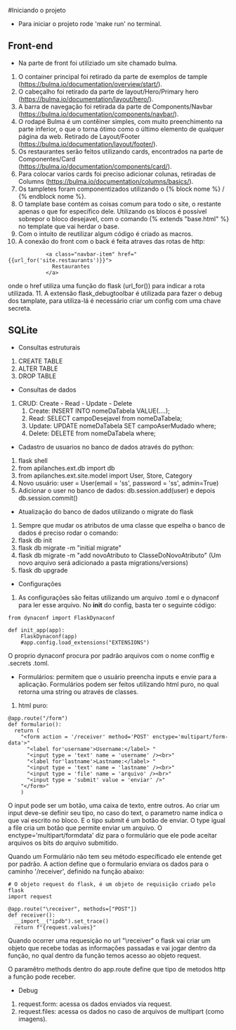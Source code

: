 #Iniciando o projeto

* Para iniciar o projeto rode 'make run' no terminal.

## Front-end

* Na parte de front foi utiliziado um site chamado bulma.
1. O container principal foi retirado da parte de exemplos de tample (https://bulma.io/documentation/overview/start/).
2. O cabeçalho foi retirado da parte de layout/Hero/Primary hero (https://bulma.io/documentation/layout/hero/).
3. A barra de navegação foi retirada da parte de Components/Navbar (https://bulma.io/documentation/components/navbar/).
4. O rodapé Bulma é um contêiner simples, com muito preenchimento na parte inferior, o que o torna ótimo como o último elemento de qualquer página da web. Retirado de Layout/Footer (https://bulma.io/documentation/layout/footer/).
5. Os restaurantes serão feitos utilizando cards, encontrados na parte de Componentes/Card (https://bulma.io/documentation/components/card/).
6. Para colocar varios cards foi preciso adicionar colunas, retiradas de Columns (https://bulma.io/documentation/columns/basics/).
7. Os tampletes foram componentizados utilizando o {% block nome %} / {% endblock nome %}.
8. O tamplate base contém as coisas comum para todo o site, o restante apenas o que for específico dele. Utilizando os blocos
é possível sobrepor o bloco desejavel, com o comando {% extends  "base.html" %} no template que vai herdar o base.
9. Com o intuito de reutilizar algum código é criado as macros.
10. A conexão do front com o back é feita atraves das rotas de http:
```
            <a class="navbar-item" href="{{url_for('site.restaurants')}}">
              Restaurantes
            </a>
```
onde o href utiliza uma função do flask (url_for()) para indicar a rota utilizada.
11. A extensão flask_debugtoolbar é utilizada para fazer o debug dos tamplate, para utiliza-lá é necessário
criar um config com uma chave secreta.

## SQLite

* Consultas estruturais
1. CREATE TABLE
2. ALTER TABLE
3. DROP TABLE

* Consultas de dados
1. CRUD: Create - Read - Update - Delete
    1. Create: INSERT INTO nomeDaTabela VALUE(....);
    2. Read: SELECT campoDesejavel from nomeDaTabela;
    3. Update: UPDATE nomeDaTabela SET campoAserMudado where;
    4. Delete: DELETE from nomeDaTabela where;

* Cadastro de usuarios no banco de dados através do python:

1. flask shell
2. from apilanches.ext.db import db
3. from apilanches.ext.site.model import User, Store, Category
4. Novo usuário: user = User(email = 'ss', password = 'ss', admin=True)
5. Adicionar o user no banco de dados: db.session.add(user) e depois db.session.commit()

* Atualização do banco de dados utilizando o migrate do flask

1. Sempre que mudar os atributos de uma classe que espelha o banco de dados é preciso rodar
o comando:
  1. flask db init
  2. flask db migrate -m "initial migrate"
  3. flask db migrate -m "add novoAtributo to ClasseDoNovoAtributo" (Um novo arquivo será adicionado a pasta migrations/versions)
  4. flask db upgrade

* Configurações
1. As configurações são feitas utilizando um arquivo .toml e o dynaconf para ler esse arquivo. No __init__ do config, basta ter o seguinte código:

```
from dynaconf import FlaskDynaconf

def init_app(app):
    FlaskDynaconf(app)
    #app.config.load_extensions("EXTENSIONS")

```

O proprio dynaconf procura por padrão arquivos com o nome conffig e .secrets .toml.

* Formulários: permitem que o usuário preencha inputs e envie para a aplicação. Formulários podem ser feitos utilizando html puro, no qual retorna uma string ou através de classes.

1. html puro:

```
@app.route("/form")
def formulario():
  return (
    "<form action = '/receiver' method='POST' enctype='multipart/form-data'>"
      "<label for'username'>Username:</label> "
      "<input type = 'text' name = 'username' /><br>"
      "<label for'lastname'>Lastname:</label> "
      "<input type = 'text' name = 'lastname' /><br>"
      "<input type = 'file' name = 'arquivo' /><br>"
      "<input type = 'submit' value = 'enviar' />"
    "</form>"
    )
```
O input pode ser um botão, uma caixa de texto, entre outros. Ao criar um input deve-se definir seu tipo, no caso do text, o parametro name indica o que vai escrito no bloco. E o tipo submit é um botão de enviar. O type igual a file cria um botão que permite enviar um arquivo. O enctype='multipart/formdata' diz para o formulário que ele pode aceitar arquivos os bits do arquivo submitido.

Quando um Formulário não tem seu método específicado ele entende get por padrão. A action define que o formulario enviara os dados para o caminho '/receiver', definido na função abaixo:

```
# O objeto request do flask, é um objeto de requisição criado pelo flask
import request

@app.route("\receiver", methods=["POST"])
def receiver():
  __import__("ipdb").set_trace()
  return f"{request.values}"
```
Quando ocorrer uma requesição no url "\receiver" o flask vai criar um objeto que recebe todas as informações passadas e vai jogar dentro da função, no qual dentro da função temos acesso ao objeto request.

O paramêtro methods dentro do app.route define que tipo de metodos http a função pode receber.



* Debug

1. request.form: acessa os dados enviados via request.
2. request.files: acessa os dados no caso de arquivos de multipart (como imagens).